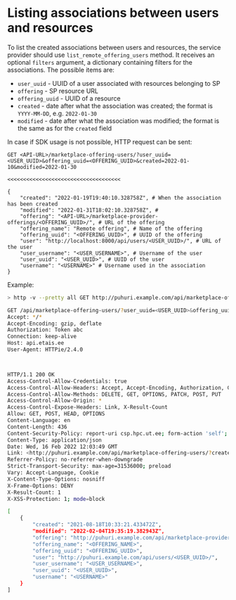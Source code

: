 # Listing associations between users and resources

To list the created associations between users and resources, the service provider should use `list_remote_offering_users` method. It receives an optional `filters` argument, a dictionary containing filters for the associations. The possible items are:

- `user_uuid` - UUID of a user associated with resources belonging to SP
- `offering` - SP resource URL
- `offering_uuid` - UUID of a resource
- `created` - date after what the association was created; the format is `YYYY-MM-DD`, e.g. `2022-01-30`
- `modified` - date after what the association was modified; the format is the same as for the `created` field

In case if SDK usage is not possible, HTTP request can be sent:

```http
GET <API-URL>/marketplace-offering-users/?user_uuid=<USER_UUID>&offering_uuid=<OFFERING_UUID>&created=2022-01-10&modified=2022-01-30

<<<<<<<<<<<<<<<<<<<<<<<<<<<<<<<<<<<<

{
    "created": "2022-01-19T19:40:10.328758Z", # When the association has been created
    "modified": "2022-01-31T18:02:10.328758Z", #
    "offering": "<API-URL>/marketplace-provider-offerings/<OFFERING_UUID>/", # URL of the offering
    "offering_name": "Remote offering", # Name of the offering
    "offering_uuid": "<OFFERING_UUID>", # UUID of the offering
    "user": "http://localhost:8000/api/users/<USER_UUID>/", # URL of the user
    "user_username": "<USER_USERNAME>", # Username of the user
    "user_uuid": "<USER_UUID>", # UUID of the user
    "username": "<USERNAME>" # Username used in the association
}
```

Example:

```bash
> http -v --pretty all GET http://puhuri.example.com/api/marketplace-offering-users/ user_uuid==<USER_UUID> offering_uuid==<OFFERING_UUID> created==2021-08-17 Authorization:"Token <TOKEN>"

GET /api/marketplace-offering-users/?user_uuid=<USER_UUID>&offering_uuid=<OFFERING_UUID>&created=2021-08-17 HTTP/1.1
Accept: */*
Accept-Encoding: gzip, deflate
Authorization: Token abc
Connection: keep-alive
Host: api.etais.ee
User-Agent: HTTPie/2.4.0



HTTP/1.1 200 OK
Access-Control-Allow-Credentials: true
Access-Control-Allow-Headers: Accept, Accept-Encoding, Authorization, Content-Type, Origin, User-Agent, X-CSRFToken, X-Requested-With
Access-Control-Allow-Methods: DELETE, GET, OPTIONS, PATCH, POST, PUT
Access-Control-Allow-Origin: *
Access-Control-Expose-Headers: Link, X-Result-Count
Allow: GET, POST, HEAD, OPTIONS
Content-Language: en
Content-Length: 436
Content-Security-Policy: report-uri csp.hpc.ut.ee; form-action 'self';
Content-Type: application/json
Date: Wed, 16 Feb 2022 12:03:49 GMT
Link: <http://puhuri.example.com/api/marketplace-offering-users/?created=2021-08-17&offering_uuid=<OFFERING_UUID>&user_uuid=<USER_UUID>>; rel="first", <http://puhuri.example.com/api/marketplace-offering-users/?created=2021-08-17&offering_uuid=<OFFERING_UUID>&user_uuid=<USER_UUID>>; rel="last"
Referrer-Policy: no-referrer-when-downgrade
Strict-Transport-Security: max-age=31536000; preload
Vary: Accept-Language, Cookie
X-Content-Type-Options: nosniff
X-Frame-Options: DENY
X-Result-Count: 1
X-XSS-Protection: 1; mode=block

[
    {
        "created": "2021-08-18T10:33:21.433472Z",
        "modified": "2022-02-04T19:35:19.382943Z",
        "offering": "http://puhuri.example.com/api/marketplace-provider-offerings/<OFFERING_UUID>/",
        "offering_name": "<OFFERING_NAME>",
        "offering_uuid": "<OFFERING_UUID>",
        "user": "http://puhuri.example.com/api/users/<USER_UUID>/",
        "user_username": "<USER_USERNAME>",
        "user_uuid": "<USER_UUID>",
        "username": "<USERNAME>"
    }
]
```
